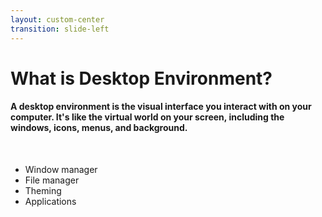 ```yaml
---
layout: custom-center
transition: slide-left
---
```


# What is Desktop Environment?

<v-click>

#### A desktop environment is the visual interface you interact with on your computer. It's like the virtual world on your screen, including the windows, icons, menus, and background.

</v-click>

<br/>

<v-clicks>

- Window manager
- File manager
- Theming
- Applications

</v-clicks>

